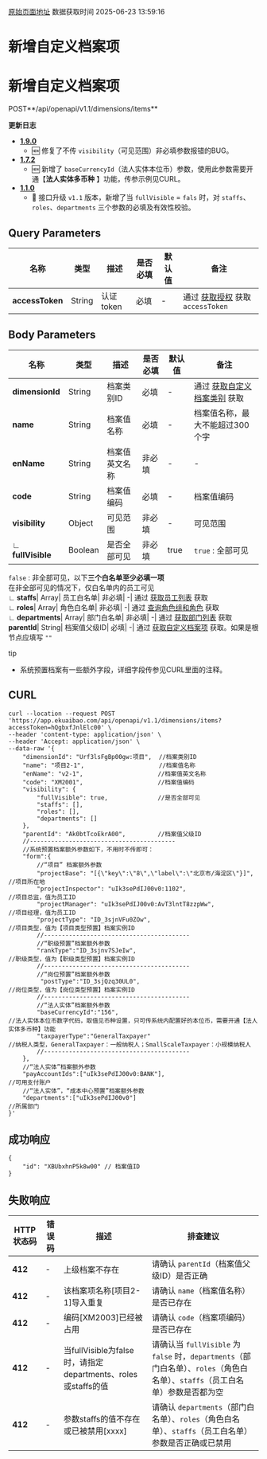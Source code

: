 [原始页面地址](https://docs.ekuaibao.com/docs/open-api/dimensions/creat-dimension-items)
数据获取时间 2025-06-23 13:59:16

# 新增自定义档案项

# 新增自定义档案项  
  
POST**/api/openapi/v1.1/dimensions/items**

**更新日志**

  * [**1.9.0**](/updateLog/update-log#190)
    * 🆕 修复了不传 `visibility`（可见范围）非必填参数报错的BUG。
  * [**1.7.2**](/updateLog/update-log#172)
    * 🆕 新增了 `baseCurrencyId`（法人实体本位币）参数，使用此参数需要开通【**法人实体多币种** 】功能，传参示例见CURL。
  * [**1.1.0**](/updateLog/update-log#110)
    * 🚀 接口升级 `v1.1` 版本，新增了当 `fullVisible` = `fals` 时，对 `staffs`、`roles`、`departments` 三个参数的必填及有效性校验。



## Query Parameters​

名称| 类型| 描述| 是否必填| 默认值| 备注  
---|---|---|---|---|---  
**accessToken**|  String| 认证token| 必填| -| 通过 [获取授权](/docs/open-api/getting-started/auth) 获取 `accessToken`  
  
## Body Parameters​

名称| 类型| 描述| 是否必填| 默认值| 备注  
---|---|---|---|---|---  
**dimensionId**|  String| 档案类别ID| 必填| -| 通过 [获取自定义档案类别](/docs/open-api/dimensions/get-dimensions) 获取  
**name**|  String| 档案值名称| 必填| -| 档案值名称，最大不能超过300个字  
**enName**|  String| 档案值英文名称| 非必填| -| -  
**code**|  String| 档案值编码| 必填| -| 档案值编码  
**visibility**|  Object| 可见范围| 非必填| -| 可见范围  
**∟ fullVisible**|  Boolean| 是否全部可见| 非必填| true| `true` : 全部可见   
`false` : 非全部可见，以下**三个白名单至少必填一项**  
在非全部可见的情况下，仅白名单内的员工可见  
**∟ staffs**|  Array| 员工白名单| 非必填| -| 通过 [获取员工列表](/docs/open-api/corporation/get-all-staffs) 获取  
**∟ roles**|  Array| 角色白名单| 非必填| -| 通过 [查询角色组和角色](/docs/open-api/corporation/get-roles-group) 获取  
**∟ departments**|  Array| 部门白名单| 非必填| -| 通过 [获取部门列表](/docs/open-api/corporation/get-departments) 获取  
**parentId**|  String| 档案值父级ID| 必填| -| 通过 [获取自定义档案项](/docs/open-api/dimensions/get-dimension-items) 获取。如果是根节点应填写 `""`  
  
tip

  * 系统预置档案有一些额外字段，详细字段传参见CURL里面的注释。



## CURL​
    
    
    curl --location --request POST 'https://app.ekuaibao.com/api/openapi/v1.1/dimensions/items?accessToken=hQgbxfJnlElc00' \  
    --header 'content-type: application/json' \  
    --header 'Accept: application/json' \  
    --data-raw '{  
        "dimensionId": "Urf3lsFgBp00gw:项目",  //档案类别ID  
        "name": "项目2-1",                     //档案值名称	  
        "enName": "v2-1",                     //档案值英文名称	  
        "code": "XM2001",                     //档案值编码	  
        "visibility": {  
            "fullVisible": true,              //是否全部可见  
            "staffs": [],  
            "roles": [],  
            "departments": []  
        },  
        "parentId": "Ak0btTcoEkrA00",         //档案值父级ID  
        //-----------------------------------------  
        //系统预置档案额外参数如下，不用时不传即可：          
        "form":{  
            //“项目” 档案额外参数  
            "projectBase": "[{\"key\":\"8\",\"label\":\"北京市/海淀区\"}]", //项目所在地  
            "projectInspector": "uIk3sePdIJ00v0:1102",                     //项目总监，值为员工ID  
            "projectManager": "uIk3sePdIJ00v0:AvT3lntT8zzpWw",             //项目经理，值为员工ID  
            "projectType": "ID_3sjnVFu0ZOw",                               //项目类型，值为【项目类型预置】档案实例ID  
            //-----------------------------------------  
            //“职级预置”档案额外参数  
            "rankType":"ID_3sjnv7SJeIw",                                   //职级类型，值为【职级类型预置】档案实例ID  
            //-----------------------------------------  
            //“岗位预置”档案额外参数  
             "postType":"ID_3sjQzq30UL0",                                  //岗位类型，值为【岗位类型预置】档案实例ID  
            //-----------------------------------------  
            //“法人实体”档案额外参数  
            "baseCurrencyId":"156",                                        //法人实体本位币数字代码，取值见币种设置，只可传系统内配置好的本位币，需要开通【法人实体多币种】功能  
            "taxpayerType":"GeneralTaxpayer"                               //纳税人类型，GeneralTaxpayer：一般纳税人；SmallScaleTaxpayer：小规模纳税人  
            //-----------------------------------------  
        },  
        //“法人实体”档案额外参数  
        "payAccountIds":["uIk3sePdIJ00v0:BANK"],                            //可用支付账户  
        //“法人实体”，“成本中心预置”档案额外参数  
        "departments":["uIk3sePdIJ00v0"]                                    //所属部门  
    }'  
    

## 成功响应​
    
    
    {  
        "id": "XBUbxhnP5k8w00" // 档案值ID  
    }  
    

## 失败响应​

HTTP状态码| 错误码| 描述| 排查建议  
---|---|---|---  
**412**|  -| 上级档案不存在| 请确认 `parentId`（档案值父级ID）是否正确  
**412**|  -| 该档案项名称[项目2-1]导入重复| 请确认 `name`（档案值名称）是否已存在  
**412**|  -| 编码[XM2003]已经被占用| 请确认 `code`（档案项编码）是否已存在  
**412**|  -| 当fullVisible为false时，请指定departments、roles或staffs的值| 请确认当 `fullVisible` 为 `false` 时，`departments`（部门白名单）、`roles`（角色白名单）、`staffs`（员工白名单）参数是否都为空  
**412**|  -| 参数staffs的值不存在或已被禁用[xxxx]| 请确认 `departments`（部门白名单）、`roles`（角色白名单）、`staffs`（员工白名单）参数是否正确或已禁用
